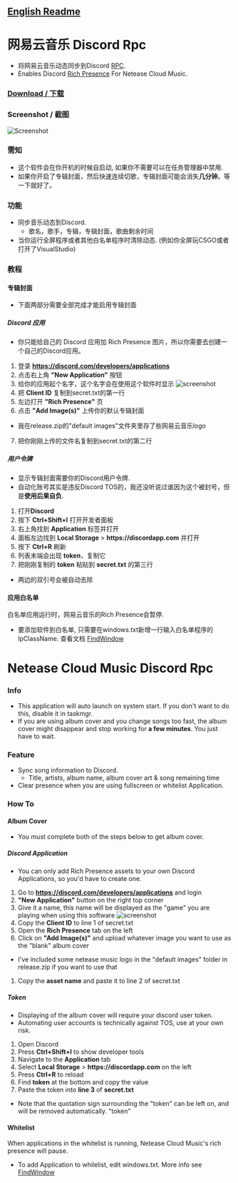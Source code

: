 ## [English Readme](#netease-cloud-music-discord-rpc)

# 网易云音乐 Discord Rpc

* 将网易云音乐动态同步到Discord [RPC](https://discordapp.com/rich-presence). 
* Enables Discord [Rich Presence](https://discordapp.com/rich-presence) For Netease Cloud Music.  

### [Download / 下载](https://github.com/Ynng/NetEase-Cloud-Music-DiscordRPC/releases/latest)
  
### Screenshot / 截图
![Screenshot](https://i.imgur.com/7rzkkRb.png)

### 需知
* 这个软件会在你开机的时候自启动, 如果你不需要可以在任务管理器中禁用. 
* 如果你开启了专辑封面，然后快速连续切歌，专辑封面可能会消失**几分钟**。等一下就好了。

  
### 功能
* 同步音乐动态到Discord.
  * 歌名，歌手，专辑，专辑封面，歌曲剩余时间
* 当你运行全屏程序或者其他白名单程序时清除动态. (例如你全屏玩CSGO或者打开了VisualStudio)

### 教程

#### 专辑封面

* 下面两部分需要全部完成才能启用专辑封面

##### Discord 应用
* 你只能给自己的 Discord 应用加 Rich Presence 图片，所以你需要去创建一个自己的Discord应用。

1. 登录 **https://discord.com/developers/applications**
2. 点击右上角 **"New Application"** 按钮
3. 给你的应用起个名字，这个名字会在使用这个软件时显示
![screenshot](https://i.imgur.com/oKiRiqj.png)
1. 把 **Client ID** 复制到secret.txt的第一行
2. 左边打开 **"Rich Presence"** 页
3. 点击 **"Add Image(s)"** 上传你的默认专辑封面

* 我在release.zip的"default images"文件夹里存了些网易云音乐logo

7. 把你刚刚上传的文件名复制到secret.txt的第二行

##### 用户令牌
* 显示专辑封面需要你的Discord用户令牌.
* 自动化账号其实是违反Discord TOS的，我还没听说过谁因为这个被封号，但是**使用后果自负**.

1. 打开**Discord**
2. 按下 **Ctrl+Shift+I** 打开开发者面板
3. 右上角找到 **Application** 标签并打开
4. 面板左边找到 **Local Storage** > **h<span>ttp</span>s://discordapp.com** 并打开
5. 按下 **Ctrl+R** 刷新
6. 列表末端会出现 **token**，复制它
7. 把刚刚复制的 **token** 粘贴到 **secret.txt** 的第三行

* 两边的双引号会被自动去除


#### 应用白名单
白名单应用运行时，网易云音乐的Rich Presence会暂停.
* 要添加软件到白名单, 只需要在windows.txt新增一行输入白名单程序的lpClassName. 查看文档 [FindWindow](https://msdn.microsoft.com/en-us/library/windows/desktop/ms633499(v=vs.85).aspx)
  

# Netease Cloud Music Discord Rpc
  
### Info
* This application will auto launch on system start. If you don't want to do this, disable it in taskmgr.
* If you are using album cover and you change songs too fast, the album cover might disappear and stop working for **a few minutes**. You just have to wait.

  
### Feature
* Sync song information to Discord.
  * Title, artists, album name, album cover art & song remaining time
* Clear presence when you are using fullscreen or whitelist Application.
  
### How To

#### Album Cover

* You must complete both of the steps below to get album cover.

##### Discord Application
* You can only add Rich Presence assets to your own Discord Applications, so you'd have to create one.

1. Go to **https://discord.com/developers/applications** and login
2. **"New Application"** button on the right top corner
3. Give it a name, this name will be displayed as the "game" you are playing when using this software
![screenshot](https://i.imgur.com/oKiRiqj.png)
1. Copy the **Client ID** to line 1 of secret.txt
2. Open the **Rich Presence** tab on the left
3. Click on **"Add Image(s)"** and upload whatever image you want to use as the "blank" album cover

* I've included some netease music logo in the "default images" folder in release.zip if you want to use that

1. Copy the **asset name** and paste it to line 2 of secret.txt

##### Token
* Displaying of the album cover will require your discord user token.
* Automating user accounts is technically against TOS, use at your own risk.

1. Open Discord
2. Press **Ctrl+Shift+I** to show developer tools
3. Navigate to the **Application** tab
4. Select **Local Storage** > **h<span>ttp</span>s://discordapp.com** on the left
5. Press **Ctrl+R** to reload
6. Find **token** at the bottom and copy the value
7. Paste the token into **line 3** of **secret.txt**

* Note that the quotation sign surrounding the "token" can be left on, and will be removed automatically.
"token"


#### Whitelist
When applications in the whitelist is running, Netease Cloud Music's rich presence will pause.
* To add Application to whilelist, edit windows.txt. More info see [FindWindow](https://msdn.microsoft.com/en-us/library/windows/desktop/ms633499(v=vs.85).aspx)
  
